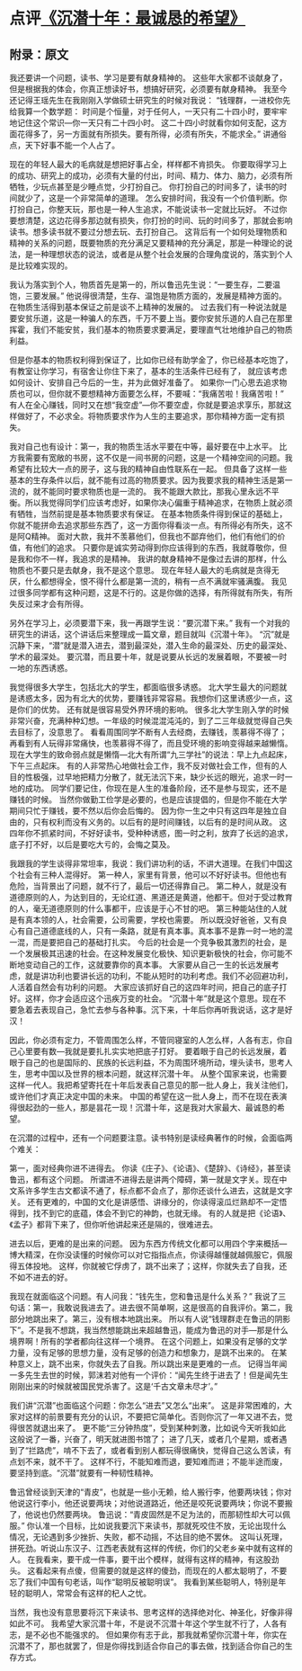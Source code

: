 # 点评[《沉潜十年：最诚恳的希望》][1]

## 附录：原文

我还要讲一个问题，读书、学习是要有献身精神的。
这些年大家都不谈献身了，但是根据我的体会，你真正想读好书，想搞好研究，必须要有献身精神。
我至今还记得王瑶先生在我刚刚入学做硕士研究生的时候对我说：
“钱理群，一进校你先给我算一个数学题：
时间是个恒量，对于任何人，一天只有二十四小时，要牢牢地记住这个常识—你一天只有二十四小时。
这二十四小时就看你如何支配，这方面花得多了，另一方面就有所损失。要有所得，必须有所失，不能求全。”
讲通俗点，天下好事不能一个人占了。

现在的年轻人最大的毛病就是想把好事占全，样样都不肯损失。
你要取得学习上的成功、研究上的成功，必须有大量的付出，时间、精力、体力、脑力，必须有所牺牲，少玩点甚至是少睡点觉，少打扮自己。
你打扮自己的时间多了，读书的时间就少了，这是一个非常简单的道理。
怎么安排时间，我没有一个价值判断。你打扮自己，你整天玩，那也是一种人生追求，不能说读书一定就比玩好。
不过你要想清楚，这边花得多那边就有损失，你打扮的时间、玩的时间多了，那就会影响读书。想多读书就不要过分想去玩、去打扮自己。
这背后有一个如何处理物质和精神的关系的问题，既要物质的充分满足又要精神的充分满足，那是一种理论的说法，是一种理想状态的说法，或者是从整个社会发展的合理角度说的，落实到个人是比较难实现的。

我认为落实到个人，物质首先是第一的，所以鲁迅先生说：“一要生存，二要温饱，三要发展。”
他说得很清楚，生存、温饱是物质方面的，发展是精神方面的。在物质生活得到基本保证之前是谈不上精神的发展的。
过去我们有一种说法就是要安贫乐道，这是一种骗人的东西，千万不要上当。要你安贫乐道的人自己在那里挥霍，我们不能安贫，我们基本的物质要求要满足，要理直气壮地维护自己的物质利益。

但是你基本的物质权利得到保证了，比如你已经有助学金了，你已经基本吃饱了，有教室让你学习，有宿舍让你住下来了，基本的生活条件已经有了，
就应该考虑如何设计、安排自己今后的一生，并为此做好准备了。
如果你一门心思去追求物质也可以，但你就不要想精神方面要怎么样，不要喊：“我痛苦啦！我痛苦啦！”
有人在全心赚钱，同时又在想“我空虚”—你不要空虚，你就是要追求享乐，那就这样做好了，不必求全。将物质要求作为人生的主要追求，那你精神方面一定有损失。

我对自己也有设计：第一，我的物质生活水平要在中等，最好要在中上水平。
比方我需要有宽敞的书房，这不仅是一间书房的问题，这是一个精神空间的问题。我希望有比较大一点的房子，这与我的精神自由性联系在一起。
但具备了这样一些基本的生存条件以后，就不能有过高的物质要求。因为我要求我的精神生活是第一流的，就不能同时要求物质也是一流的。
我不能跟大款比，那我心里永远不平衡。所以我觉得同学们应该考虑好，如果你决心偏重于精神追求，在物质上就必须有牺牲，当然前提是基本物质要求有保证。
在基本物质条件得到保证的基础上，你就不能拼命去追求那些东西了，这一方面你得看淡一点。有所得必有所失，这不是阿Q精神。
面对大款，我并不羡慕他们，但我也不鄙弃他们，他们有他们的价值，有他们的追求。
只要你是诚实劳动得到你应该得到的东西，我就尊敬你，但是我和你不一样，我追求的是精神。
我讲的献身精神不是像过去讲的那样，什么物质也不要只是去献身，我不是这个意思。
现在年轻人最大的毛病就是贪得无厌，什么都想得全，恨不得什么都是第一流的，稍有一点不满就牢骚满腹。
我见过很多同学都有这种问题，这是不行的。这是你做的选择，有所得就有所失，有所失反过来才会有所得。

另外在学习上，必须要潜下来，我一再跟学生说：“要沉潜下来。”
我有一个对我的研究生的讲话，这个讲话后来整理成一篇文章，题目就叫《沉潜十年》。
“沉”就是沉静下来，“潜”就是潜入进去，潜到最深处，潜入生命的最深处、历史的最深处、学术的最深处。
要沉潜，而且要十年，就是说要从长远的发展着眼，不要被一时一地的东西诱惑。

我觉得很多大学生，包括北大的学生，都面临很多诱惑。
北大学生最大的问题就是诱惑太多，因为有北大的优势，要赚钱非常容易。我想你们这里诱惑少一点，这是你们的优势。
还有就是很容易受外界环境的影响。
很多北大学生刚入学的时候非常兴奋，充满种种幻想。一年级的时候混混沌沌的，到了二三年级就觉得自己失去目标了，没意思了。
看看周围同学不断有人去经商，去赚钱，羡慕得不得了；再看到有人玩得非常痛快，也羡慕得不得了，而且受环境的影响变得越来越懒惰。
现在大学生的致命弱点就是懒惰—北大有所谓“九三学社”的说法：早上九点起床，下午三点起床。
有的人非常热心地做社会工作，我不反对做社会工作，但有的人目的性极强，过早地把精力分散了，就无法沉下来，缺少长远的眼光，追求一时一地的成功。
同学们要记住，你现在是人生的准备阶段，还不是参与现实，还不是赚钱的时候。
当然你做勤工俭学是必要的，也是应该提倡的，但是你不能在大学期间只忙于赚钱，要不然以后你会后悔的。
因为你一生之中只有这四年是独立自由的，只有权利而没有义务的。以后有的是时间赚钱，以后有的是时间从政。
这四年你不抓紧时间，不好好读书，受种种诱惑，图一时之利，放弃了长远的追求，底子打不好，以后是要吃大亏的，会悔之莫及。

我跟我的学生谈得非常坦率，我说：我们讲功利的话，不讲大道理。在我们中国这个社会有三种人混得好。
第一种人，家里有背景，他可以不好好读书。但他也有危险，当背景出了问题，就不行了，最后一切还得靠自己。
第二种人，就是没有道德原则的人，为达到目的，无论红道、黑道还是黄道，他都干。但对于受过教育的人，毫无道德原则的什么事都干，应该是于心不甘的吧。
第三种能站住的人就是有真本领的人，社会需要，公司需要，学校也需要。
所以既没好爸爸，又有良心有自己道德底线的人，只有一条路，就是有真本事。真本事不是靠一时一地的混一混，而是要把自己的基础打扎实。
今后的社会是一个竞争极其激烈的社会，是一个发展极其迅速的社会。在这种发展变化极快、知识更新极快的社会，你可能不断地变动自己的工作，这就要靠你的真本事。
大家要从自己一生的长远发展考虑，就是讲功利也要讲长远的功利，不能从短时的功利考虑。我们不必回避功利，人活着自然会有功利的问题。
大家应该抓好自己的这四年时间，把自己的底子打好。这样，你才会适应这个迅疾万变的社会。
“沉潜十年”就是这个意思。现在不要急着去表现自己，急忙去参与各种事。沉下来，十年后你再听我说话，这才是好汉！

因此，你必须有定力，不管周围怎么样，不管同寝室的人怎么样，人各有志，你自己心里要有数—我就是要扎扎实实地把底子打好。
要着眼于自己的长远发展，着眼于自己的也是国际的、民族的长远利益，不为周围环境所动，埋头读书，思考人生，思考中国以及世界的根本问题，就这样沉潜十年。
从整个国家来说，也需要这样一代人。我把希望寄托在十年后发表自己意见的那一批人身上，我关注他们，或许他们才真正决定中国的未来。
中国的希望在这一批人身上，而不在现在表演得很起劲的一些人，那是昙花一现！沉潜十年，这是我对大家最大、最诚恳的希望。

在沉潜的过程中，还有一个问题要注意。读书特别是读经典著作的时候，会面临两个难关：

第一，面对经典你进不进得去。
你读《庄子》、《论语》、《楚辞》、《诗经》，甚至读鲁迅，都有这个问题。
所谓进不进得去是讲两个障碍，第一就是文字关。现在中文系许多学生古文都读不通了，标点都不会点了，那你还谈什么进去，这就是文字关。
还有更难的，中国的文化是讲感悟、讲缘分的，你读得滚瓜烂熟却不一定悟得到，找不到它的底蕴，体会不到它的神韵，也就无缘。
有的人就是把《论语》、《孟子》都背下来了，但你听他讲起来还是隔的，很难进去。

进去以后，更难的是出来的问题。
因为东西方传统文化都可以用四个字来概括—博大精深，在你没读懂的时候你可以对它指指点点，你读得越懂就越佩服它，佩服得五体投地。
这样，你就被它俘虏了，跳不出来了；这样，你就失去了自我，还不如不进去的好。

我现在就面临这个问题。有人问我：“钱先生，您和鲁迅是什么关系？”
我说了三句话：第一，我敢说我进去了。进去很不简单啊，这是很高的自我评价。第二，我部分地跳出来了。第三，没有根本地跳出来。
所以有人说“钱理群走在鲁迅的阴影下”。不是我不想跳，我当然想能跳出来超越鲁迅，能成为鲁迅的对手—那是什么境界啊！所有的学者都向往这样一个境界。
在这个问题上，如果没有足够的文学力量，没有足够的思想力量，没有足够的创造力和想象力，是跳不出来的。
在某种意义上，跳不出来，你就失去了自我。所以跳出来是更难的一点。
记得当年闻一多先生去世的时候，郭沫若对他有一个评价：“闻先生终于进去了！但是闻先生刚刚出来的时候就被国民党杀害了。这是‘千古文章未尽才’。”

我们讲“沉潜”也面临这个问题：你怎么“进去”又怎么“出来”。
这是非常困难的，大家对这样的前景要有充分的认识，不要把它简单化。否则你沉了一年又进不去，觉得很苦就退出来了。
更不能“三分钟热度”，受到某种刺激，比如说今天听我如此这般说了一番，兴奋了，明天就进图书馆了；
进了几天，或者几个星期，或者遇到了“拦路虎”，啃不下去了，或者看到别人都玩得很痛快，觉得自己这么苦读，有点划不来，就不干了。
这样不行，不能知难而退，要知难而进；不能半途而废，要坚持到底。“沉潜”就要有一种韧性精神。

鲁迅曾经谈到天津的“青皮”，也就是一些小无赖，给人搬行李，他要两块钱；你对他说这行李小，他还说要两块；对他说道路近，他还是咬死说要两块；你说不要搬了，他说也仍然要两块。
鲁迅说：“青皮固然是不足为法的，而那韧性却大可以佩服。”
你认准一个目标，比如说我要沉下来读书，那就死咬住不放，无论出现什么情况，无论遇到多少挫折、失败，都不动摇，不达目的绝不罢休。
这叫认死理，拼死劲。听说山东汉子、江西老表就有这样的传统，你们的父老乡亲中就有这样的人。
在我看来，要干成一件事，要干出个模样，就得有这样的精神，有这股劲头。
这看起来有点傻，但需要的就是这样的傻劲，而现在的人都太聪明了，不要忘了我们中国有句老话，叫作“聪明反被聪明误”。
我看到某些聪明人，特别是年轻的聪明人，常常会有这样的杞人之忧。

当然，我也没有意思要将沉下来读书、思考这样的选择绝对化、神圣化，好像非得如此不可。
我希望大家沉潜十年，不是说不沉潜十年这个学生就不行了，人各有志，是不必也不能强求的。
但如果你有志于此，那我就希望你沉潜十年，你实在沉潜不了，那也就罢了，但是你得找到适合你自己的事去做，找到适合你自己的生存方式。

  [1]: https://site.douban.com/commercialpress/widget/notes/192057587/note/574592360/